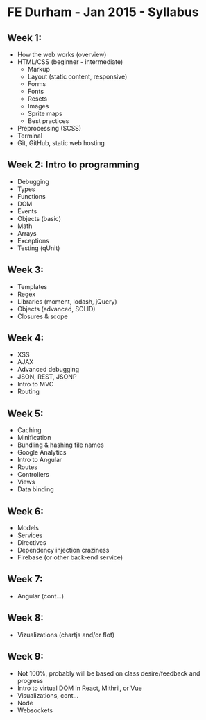 # FE Durham - Jan 2015 - Syllabus

## Week 1:

* How the web works (overview)
* HTML/CSS (beginner - intermediate)
	- Markup
	- Layout (static content, responsive)
	- Forms
	- Fonts
	- Resets
	- Images
	- Sprite maps
	- Best practices
* Preprocessing (SCSS)
* Terminal
* Git, GitHub, static web hosting

## Week 2: Intro to programming

* Debugging
* Types
* Functions
* DOM
* Events
* Objects (basic)
* Math
* Arrays
* Exceptions
* Testing (qUnit)

## Week 3:

* Templates
* Regex
* Libraries (moment, lodash, jQuery)
* Objects (advanced, SOLID)
* Closures & scope
	
## Week 4: 

* XSS
* AJAX
* Advanced debugging
* JSON, REST, JSONP
* Intro to MVC
* Routing

## Week 5:

* Caching
* Minification
* Bundling & hashing file names
* Google Analytics
* Intro to Angular
* Routes
* Controllers
* Views
* Data binding

## Week 6: 

* Models
* Services
* Directives
* Dependency injection craziness
* Firebase (or other back-end service)

## Week 7:

* Angular (cont...)

## Week 8:

* Vizualizations (chartjs and/or flot)

## Week 9:
* Not 100%, probably will be based on class desire/feedback and progress
* Intro to virtual DOM in React, Mithril, or Vue
* Visualizations, cont...
* Node
* Websockets
